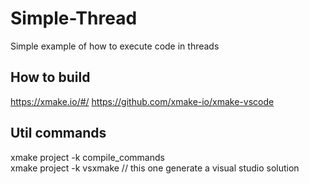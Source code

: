 # Simple-Thread
Simple example of how to execute code in threads

## How to build
https://xmake.io/#/
https://github.com/xmake-io/xmake-vscode

## Util commands
xmake project -k compile_commands  
xmake project -k vsxmake // this one generate a visual studio solution
